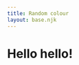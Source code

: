 ```yaml
---
title: Random colour
layout: base.njk
---
```

<h1 id="message">Hello hello!</h1>

<script>
function getRandomColor() {
  const letters = '0123456789ABCDEF';
  let color = '#';
  for (let i = 0; i < 6; i++) {
    color += letters[Math.floor(Math.random() * 16)];
  }
  return color;
}

document.getElementById('message').style.color = getRandomColor();
document.body.style.backgroundColor = getRandomColor();
</script>